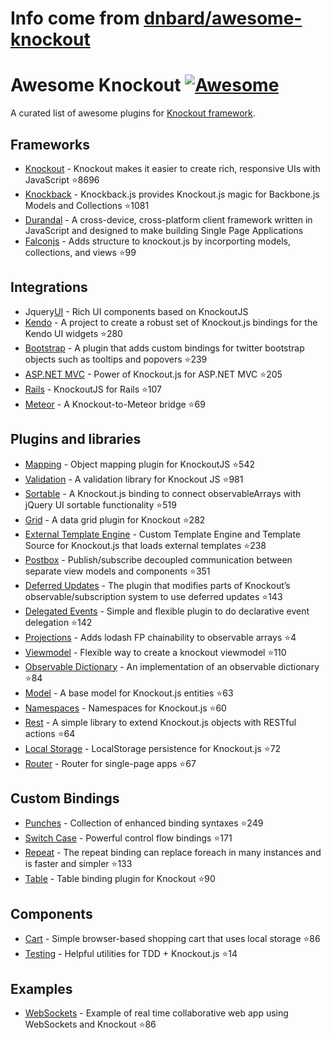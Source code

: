 # Info come from [dnbard/awesome-knockout](https://github.com/dnbard/awesome-knockout)
# Awesome Knockout [![Awesome](https://cdn.rawgit.com/sindresorhus/awesome/d7305f38d29fed78fa85652e3a63e154dd8e8829/media/badge.svg)](https://github.com/sindresorhus/awesome)
A curated list of awesome plugins for [Knockout framework](http://knockoutjs.com/).

## Frameworks
- [Knockout](https://github.com/knockout/knockout) - Knockout makes it easier to create rich, responsive UIs with JavaScript :star:8696
- [Knockback](https://github.com/kmalakoff/knockback) - Knockback.js provides Knockout.js magic for Backbone.js Models and Collections :star:1081
- [Durandal](https://github.com/BlueSpire/Durandal/) - A cross-device, cross-platform client framework written in JavaScript and designed to make building Single Page Applications
- [Falconjs](https://github.com/stoodder/falconjs) - Adds structure to knockout.js by incorporting models, collections, and views :star:99

## Integrations
- Jquery[UI](https://github.com/madcapnmckay/Knockout-UI) - Rich UI components based on KnockoutJS
- [Kendo](https://github.com/kendo-labs/knockout-kendo) - A project to create a robust set of Knockout.js bindings for the Kendo UI widgets :star:280
- [Bootstrap](https://github.com/billpull/knockout-bootstrap) - A plugin that adds custom bindings for twitter bootstrap objects such as tooltips and popovers :star:239
- [ASP.NET MVC](https://github.com/AndreyAkinshin/knockout-mvc) - Power of Knockout.js for ASP.NET MVC :star:205
- [Rails](https://github.com/dnagir/knockout-rails) - KnockoutJS for Rails :star:107
- [Meteor](https://github.com/steveluscher/knockout.meteor) - A Knockout-to-Meteor bridge :star:69

## Plugins and libraries
- [Mapping](https://github.com/SteveSanderson/knockout.mapping) - Object mapping plugin for KnockoutJS :star:542
- [Validation](https://github.com/Knockout-Contrib/Knockout-Validation) - A validation library for Knockout JS :star:981
- [Sortable](https://github.com/rniemeyer/knockout-sortable) - A Knockout.js binding to connect observableArrays with jQuery UI sortable functionality :star:519
- [Grid](https://github.com/Knockout-Contrib/KoGrid) - A data grid plugin for Knockout :star:282
- [External Template Engine](https://github.com/ifandelse/Knockout.js-External-Template-Engine) - Custom Template Engine and Template Source for Knockout.js that loads external templates :star:238
- [Postbox](https://github.com/rniemeyer/knockout-postbox) - Publish/subscribe decoupled communication between separate view models and components :star:351
- [Deferred Updates](https://github.com/mbest/knockout-deferred-updates) - The plugin that modifies parts of Knockout’s observable/subscription system to use deferred updates :star:143
- [Delegated Events](https://github.com/rniemeyer/knockout-delegatedEvents) - Simple and flexible plugin to do declarative event delegation :star:142
- [Projections](https://github.com/profiscience/ko-projections) - Adds lodash FP chainability to observable arrays :star:4
- [Viewmodel](https://github.com/coderenaissance/knockout.viewmodel) - Flexible way to create a knockout viewmodel :star:110
- [Observable Dictionary](https://github.com/jamesfoster/knockout.observableDictionary) - An implementation of an observable dictionary :star:84
- [Model](https://github.com/thelinuxlich/knockout.model) - A base model for Knockout.js entities :star:63
- [Namespaces](https://github.com/hunterloftis/knockout.namespaces) - Namespaces for Knockout.js :star:60
- [Rest](https://github.com/frapontillo/knockout-rest) - A simple library to extend Knockout.js objects with RESTful actions :star:64
- [Local Storage](https://github.com/jimrhoskins/knockout.localStorage) - LocalStorage persistence for Knockout.js :star:72
- [Router](https://github.com/profiscience/ko-component-router) - Router for single-page apps :star:67

## Custom Bindings
- [Punches](https://github.com/mbest/knockout.punches) - Collection of enhanced binding syntaxes :star:249
- [Switch Case](https://github.com/mbest/knockout-switch-case) - Powerful control flow bindings :star:171
- [Repeat](https://github.com/mbest/knockout-repeat) - The repeat binding can replace foreach in many instances and is faster and simpler :star:133
- [Table](https://github.com/mbest/knockout-table) - Table binding plugin for Knockout :star:90

## Components
- [Cart](https://github.com/robconery/knockout-cart) - Simple browser-based shopping cart that uses local storage :star:86
- [Testing](https://github.com/profiscience/ko-component-tester) - Helpful utilities for TDD + Knockout.js :star:14

## Examples
- [WebSockets](https://github.com/carlhoerberg/knockout-websocket-example) - Example of real time collaborative web app using WebSockets and Knockout :star:86

